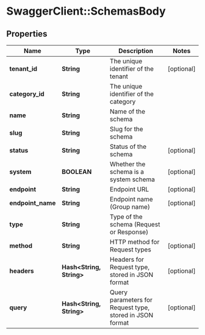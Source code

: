 # SwaggerClient::SchemasBody

## Properties
Name | Type | Description | Notes
------------ | ------------- | ------------- | -------------
**tenant_id** | **String** | The unique identifier of the tenant | [optional] 
**category_id** | **String** | The unique identifier of the category | 
**name** | **String** | Name of the schema | 
**slug** | **String** | Slug for the schema | 
**status** | **String** | Status of the schema | [optional] 
**system** | **BOOLEAN** | Whether the schema is a system schema | [optional] 
**endpoint** | **String** | Endpoint URL | [optional] 
**endpoint_name** | **String** | Endpoint name (Group name) | [optional] 
**type** | **String** | Type of the schema (Request or Response) | 
**method** | **String** | HTTP method for Request types | [optional] 
**headers** | **Hash&lt;String, String&gt;** | Headers for Request type, stored in JSON format | [optional] 
**query** | **Hash&lt;String, String&gt;** | Query parameters for Request type, stored in JSON format | [optional] 

